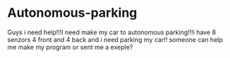 # Autonomous-parking
Guys i need help!!!I need make my car to autonomous parking!!!i have 8 senzors 4 front and 4 back and i need parking my car!! someone can help me make my program or sent me a exeple?
